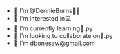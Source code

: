 - 👋 I’m @DennieBurns🧒🏽
- 👀 I’m interested in:computer: 
- 🌱 I’m currently learning:snake:.py
- 💞️ I’m looking to collaborate on:snake:.py
- 📩 I'm dbonesaw@gmail.com  

<!---
DennieBurns/DennieBurns is a ✨ special ✨ repository because its `README.md` (this file) appears on your GitHub profile.
You can click the Preview link to take a look at your changes.
--->
